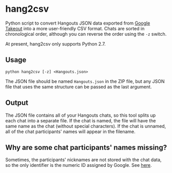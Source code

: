# hang2csv

Python script to convert Hangouts JSON data exported from
[Google Takeout](https://takeout.google.com) into a more user-friendly CSV
format. Chats are sorted in chronological order, although you can reverse the
order using the `-z` switch.

At present, hang2csv only supports Python 2.7.

## Usage

```
python hang2csv [-z] <Hangouts.json>
```

The JSON file should be named `Hangouts.json` in the ZIP file, but any JSON file
that uses the same structure can be passed as the last argument.

## Output

The JSON file contains all of your Hangouts chats, so this tool splits up each
chat into a separate file. If the chat is named, the file will have the same
name as the chat (without special characters). If the chat is unnamed, all of
the chat participants' names will appear in the filename.

## Why are some chat participants' names missing?

Sometimes, the participants' nicknames are not stored with the chat data, so the
only identifier is the numeric ID assigned by Google. See
[here](https://blog.jay2k1.com/2014/11/10/how-to-export-and-backup-your-google-hangouts-chat-history/#FAQ).
